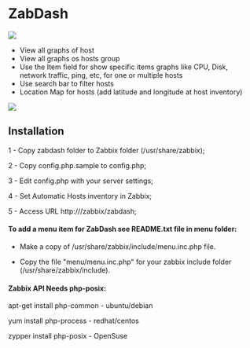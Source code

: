 # ZabDash

![](https://repository-images.githubusercontent.com/70854481/87fda200-394e-11ea-932a-bd62b9b6b5d9)

- View all graphs of host
- View all graphs os hosts group
- Use the Item field for show specific items graphs like CPU, Disk, network traffic, ping, etc, for one or multiple hosts
- Use search bar to filter hosts
- Location Map for hosts (add latitude and longitude at host inventory)

![](https://user-images.githubusercontent.com/7674445/72847060-2acc5e00-3c78-11ea-9b45-3e3dba02a832.png)


## Installation

1 - Copy zabdash folder to Zabbix folder (/usr/share/zabbix);

2 - Copy config.php.sample to config.php;

3 - Edit config.php with your server settings;

4 - Set Automatic Hosts inventory in Zabbix;

5 - Access URL http://<your zabbix server>/zabbix/zabdash;



#### To add a menu item for ZabDash see README.txt file in menu folder:

- Make a copy of /usr/share/zabbix/include/menu.inc.php file.

- Copy the file "menu/menu.inc.php" for your zabbix include folder (/usr/share/zabbix/include).



#### Zabbix API Needs php-posix:

apt-get install php-common - ubuntu/debian

yum install php-process - redhat/centos

zypper install php-posix - OpenSuse



